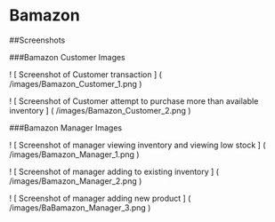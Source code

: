 # Bamazon

##Screenshots

###Bamazon Customer Images

! [ Screenshot of Customer transaction ] ( /images/Bamazon_Customer_1.png )

! [ Screenshot of Customer attempt to purchase more than available inventory ] ( /images/Bamazon_Customer_2.png )


###Bamazon Manager Images

! [ Screenshot of manager viewing inventory and viewing low stock ] ( /images/Bamazon_Manager_1.png )

! [ Screenshot of manager adding to existing inventory ] ( /images/Bamazon_Manager_2.png )

! [ Screenshot of manager adding new product ] ( /images/BaBamazon_Manager_3.png )
